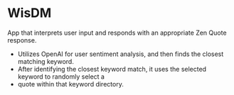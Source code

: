 # WisDM #

App that interprets user input and responds with an appropriate Zen Quote response.

* Utilizes OpenAI for user sentiment analysis, and then finds the closest matching keyword.
* After identifying the closest keyword match, it uses the selected keyword to randomly select a
* quote within that keyword directory.